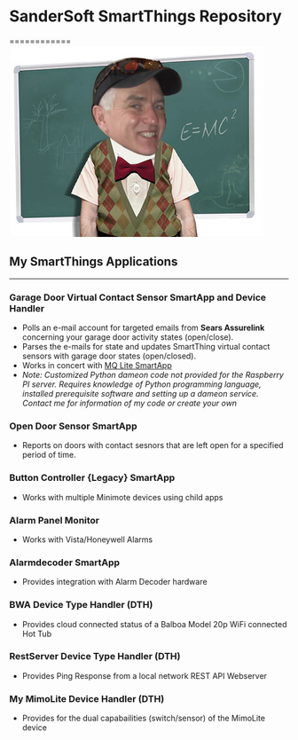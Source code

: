 # SanderSoft SmartThings Repository
============
![Kurt the Geek](https://raw.githubusercontent.com/KurtSanders/MySmartThingsPersonal/master/Geek.jpg)

## My SmartThings Applications
------------
### Garage Door Virtual Contact Sensor SmartApp and Device Handler
- Polls an e-mail account for targeted emails from **Sears Assurelink** concerning your garage door activity states (open/close).  
- Parses the e-mails for state and updates SmartThing virtual contact sensors with garage door states (open/closed).  
- Works in concert with [MQ Lite SmartApp](https://github.com/brbeaird/SmartThings_MyQ)
- *Note: Customized Python dameon code not provided for the Raspberry PI server.  Requires knowledge of Python programming language, installed prerequisite software and setting up a dameon service.  Contact me for information of my code or create your own*

### Open Door Sensor SmartApp
- Reports on doors with contact sesnors that are left open for a specified period of time.

### Button Controller {Legacy} SmartApp
- Works with multiple Minimote devices using child apps

### Alarm Panel Monitor
- Works with Vista/Honeywell Alarms

### Alarmdecoder SmartApp
- Provides integration with Alarm Decoder hardware

### BWA Device Type Handler (DTH)
- Provides cloud connected status of a Balboa Model 20p WiFi connected Hot Tub 

### RestServer Device Type Handler (DTH)
- Provides Ping Response from a local network REST API Webserver

### My MimoLite Device Handler (DTH)
- Provides for the dual capabailities (switch/sensor) of the MimoLite device
